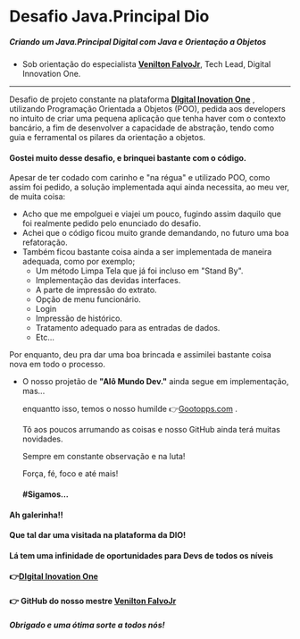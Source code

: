 # Desafio Java.Principal Dio

##### Criando um Java.Principal Digital com Java e Orientação a Objetos

- Sob orientação do especialista  [**Venilton FalvoJr**](https://www.linkedin.com/in/falvojr/), Tech Lead, Digital Innovation One.

------

Desafio de projeto constante na plataforma [**DIgital Inovation One**](https://web.digitalinnovation.one/) , utilizando Programação Orientada a Objetos (POO), pedida aos developers no intuito de criar uma pequena aplicação que tenha haver com o contexto bancário, a fim de desenvolver a capacidade de abstração, tendo como guia e ferramental os pilares da orientação a objetos.



#### Gostei muito desse desafio, e brinquei bastante com o código.

Apesar de ter codado com carinho e "na régua" e utilizado POO, como assim foi pedido, a solução implementada aqui ainda necessita, ao meu ver, de muita coisa:

- Acho que me empolguei e viajei um pouco, fugindo assim daquilo que foi realmente pedido pelo enunciado do desafio.
- Achei que o código ficou muito grande demandando, no futuro uma boa refatoração.
- Também ficou bastante coisa ainda a ser implementada de maneira adequada, como por exemplo; 
  - Um método Limpa Tela que já foi incluso em "Stand By".
  - Implementação das devidas interfaces.
  - A parte de impressão do extrato.
  - Opção de menu funcionário.
  - Login
  - Impressão de histórico.
  - Tratamento adequado para as entradas de dados.
  - Etc...

Por enquanto, deu pra dar uma boa brincada e assimilei bastante coisa nova em todo o processo.



- O nosso projetão de **"Alô Mundo Dev."** ainda segue em implementação,  mas... 

  enquantto isso, temos  o nosso humilde 👉[Gootopps.com](https://gootopps.epizy.com/) .

  Tô aos poucos arrumando as coisas e nosso GitHub ainda terá muitas novidades.

  Sempre em constante observação e na luta! 

  Força, fé, foco e até mais!

  #### #Sigamos...

  

#### Ah galerinha!!
#### Que tal dar uma visitada na plataforma da DIO! 
#### Lá tem uma infinidade de oportunidades para Devs de todos os níveis
#### 👉[**DIgital Inovation One**](https://web.digitalinnovation.one/)

#### 👉 GitHub do nosso mestre [**Venilton FalvoJr**](https://github.com/falvojr)



##### Obrigado e uma ótima sorte a todos nós! 